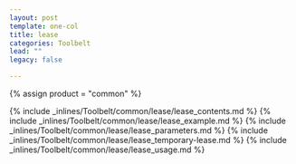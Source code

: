 ```yaml
---
layout: post
template: one-col
title: lease
categories: Toolbelt
lead: ""
legacy: false

---
```

{% assign product = "common" %}

{% include _inlines/Toolbelt/common/lease/lease_contents.md %}
{% include _inlines/Toolbelt/common/lease/lease_example.md %}
{% include _inlines/Toolbelt/common/lease/lease_parameters.md %}
{% include _inlines/Toolbelt/common/lease/lease_temporary-lease.md %}
{% include _inlines/Toolbelt/common/lease/lease_usage.md %}
